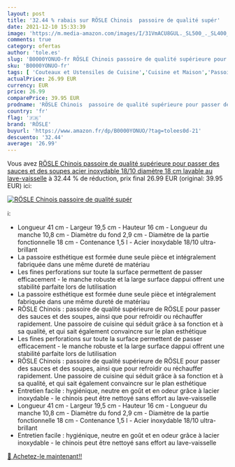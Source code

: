 ```yaml
---
layout: post
title: '32.44 % rabais sur RÖSLE Chinois  passoire de qualité supér'
date: 2021-12-10 15:33:39
image: 'https://m.media-amazon.com/images/I/31VmACU8GUL._SL500_._SL400_.jpg'
comments: true
category: ofertas
author: 'tole.es'
slug: 'B0000YONUO-fr RÖSLE Chinois passoire de qualité supérieure pour passer...'
sku: 'B0000YONUO-fr'
tags: [ 'Couteaux et Ustensiles de Cuisine','Cuisine et Maison','Passoires','Pâtisserie','Tamis de pâtisserie','Ustensiles à pâtisserie','rösle', ]
actualPrice: 26.99 EUR
currency: EUR
price: 26.99
comparePrice: 39.95 EUR
prodname: 'RÖSLE Chinois  passoire de qualité supérieure pour passer des sauces et des soupes  acier inoxydable 18/10  diamètre 18 cm  lavable au lave-vaisselle'
country: 'fr'
flag: '🇫🇷'
brand: 'RÖSLE'
buyurl: 'https://www.amazon.fr/dp/B0000YONUO/?tag=tolees0d-21'
descuento: '32.44'
average: '26.99'
---
```


Vous avez [RÖSLE Chinois  passoire de qualité supérieure pour passer des sauces et des soupes  acier inoxydable 18/10  diamètre 18 cm  lavable au lave-vaisselle](https://www.amazon.fr/dp/B0000YONUO/?tag=tolees0d-21)  à  32.44 % de réduction, prix final  26.99 EUR (original: 39.95 EUR) ici:

[![RÖSLE Chinois  passoire de qualité supér](https://m.media-amazon.com/images/I/31VmACU8GUL._SL500_._SL400_.jpg)](https://www.amazon.fr/dp/B0000YONUO/?tag=tolees0d-21)

ℹ️:

- Longueur 41 cm - Largeur 19,5 cm - Hauteur 16 cm - Longueur du manche 10,8 cm - Diamètre du fond 2,9 cm - Diamètre de la partie fonctionnelle 18 cm - Contenance 1,5 l - Acier inoxydable 18/10 ultra-brillant
- La passoire esthétique est formée dune seule pièce et intégralement fabriquée dans une même dureté de matériau
- Les fines perforations sur toute la surface permettent de passer efficacement - le manche robuste et la large surface dappui offrent une stabilité parfaite lors de lutilisation
- La passoire esthétique est formée dune seule pièce et intégralement fabriquée dans une même dureté de matériau
- RÖSLE Chinois : passoire de qualité supérieure de RÖSLE pour passer des sauces et des soupes, ainsi que pour refroidir ou réchauffer rapidement. Une passoire de cuisine qui séduit grâce à sa fonction et à sa qualité, et qui sait également convaincre sur le plan esthétique
- Les fines perforations sur toute la surface permettent de passer efficacement - le manche robuste et la large surface dappui offrent une stabilité parfaite lors de lutilisation
- RÖSLE Chinois : passoire de qualité supérieure de RÖSLE pour passer des sauces et des soupes, ainsi que pour refroidir ou réchauffer rapidement. Une passoire de cuisine qui séduit grâce à sa fonction et à sa qualité, et qui sait également convaincre sur le plan esthétique
- Entretien facile : hygiénique, neutre en goût et en odeur grâce à lacier inoxydable - le chinois peut être nettoyé sans effort au lave-vaisselle
- Longueur 41 cm - Largeur 19,5 cm - Hauteur 16 cm - Longueur du manche 10,8 cm - Diamètre du fond 2,9 cm - Diamètre de la partie fonctionnelle 18 cm - Contenance 1,5 l - Acier inoxydable 18/10 ultra-brillant
- Entretien facile : hygiénique, neutre en goût et en odeur grâce à lacier inoxydable - le chinois peut être nettoyé sans effort au lave-vaisselle

[🛒 Achetez-le maintenant!!](https://www.amazon.fr/dp/B0000YONUO/?tag=tolees0d-21)
